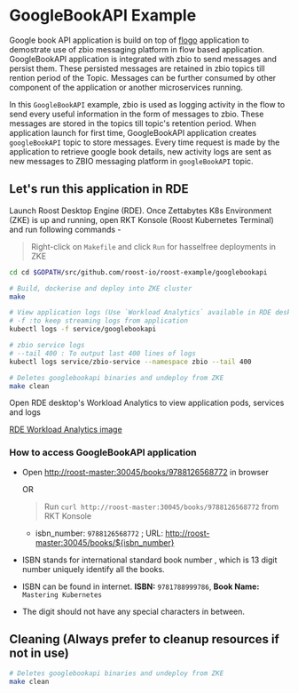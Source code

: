 # GoogleBookAPI Example

Google book API application is build on top of [flogo](https://www.flogo.io/) application to demostrate use of zbio messaging platform in flow based application.
GoogleBookAPI application is integrated with zbio to send messages and persist them. These persisted messages are retained in zbio topics till rention period of the Topic. Messages can be further consumed by other component of the application or another microservices running. 

In this `GoogleBookAPI` example, zbio is used as logging activity in the flow to send every useful information in the form of messages to zbio. These messages are stored in the topics till topic's retention period. When application launch for first time, GoogleBookAPI application creates `googleBookAPI` topic to store messages. Every time request is made by the application to retrieve google book details, new activity logs are sent as new messages to ZBIO messaging platform in `googleBookAPI` topic.

## Let's run this application in RDE

Launch Roost Desktop Engine (RDE). Once Zettabytes K8s Environment  (ZKE) is up and running, open RKT Konsole (Roost Kubernetes Terminal) and run following commands -

> Right-click on `Makefile` and click `Run` for hasselfree deployments in ZKE

```bash
cd cd $GOPATH/src/github.com/roost-io/roost-example/googlebookapi

# Build, dockerise and deploy into ZKE cluster
make

# View application logs (Use `Workload Analytics` available in RDE desktop to get better insights on deployed application)
# -f :to keep streaming logs from application
kubectl logs -f service/googlebookapi

# zbio service logs
# --tail 400 : To output last 400 lines of logs
kubectl logs service/zbio-service --namespace zbio --tail 400

# Deletes googlebookapi binaries and undeploy from ZKE
make clean
```

Open RDE desktop's Workload Analytics to view application pods, services and logs

[RDE Workload Analytics image](show_GoogleBookAPI_pod_logs_and_workload_view)

### How to access GoogleBookAPI application

* Open <http://roost-master:30045/books/9788126568772> in browser

  OR

  > Run `curl http://roost-master:30045/books/9788126568772` from RKT Konsole
  * isbn_number: `9788126568772` ; URL: <http://roost-master:30045/books/${isbn_number}>
* ISBN stands for international standard book number , which is
    13 digit number uniquely identify all the books.
* ISBN can be found in internet. **ISBN:** `9781788999786`, **Book Name:** `Mastering Kubernetes`
* The digit should not have any special characters in between.

## Cleaning (Always prefer to cleanup resources if not in use)

```bash
# Deletes googlebookapi binaries and undeploy from ZKE
make clean
```
